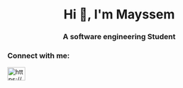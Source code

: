 <h1 align="center">Hi 👋, I'm Mayssem</h1>
<h3 align="center">A software engineering Student</h3>

<h3 align="left">Connect with me:</h3>
<p align="left">
<a href="https://www.linkedin.com/in/mayssem-nour/" target="blank"><img align="center" src="https://raw.githubusercontent.com/rahuldkjain/github-profile-readme-generator/master/src/images/icons/Social/linked-in-alt.svg" alt="https://www.linkedin.com/in/mayssem-nour/" height="30" width="40" /></a>
</p>

